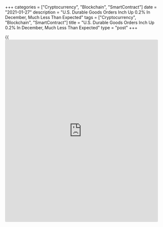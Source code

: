 +++
categories = ["Cryptocurrency", "Blockchain", "SmartContract"]
date = "2021-01-27"
description = "U.S. Durable Goods Orders Inch Up 0.2% In December, Much Less Than Expected"
tags = ["Cryptocurrency", "Blockchain", "SmartContract"]
title = "U.S. Durable Goods Orders Inch Up 0.2% In December, Much Less Than Expected"
type = "post"
+++

{{<iframe id="large-banner" src="https://www.bounty.group/#slide=7.0" width="100%" height="600" scrolling="no" style="border: 0px solid rgb(216, 221, 230); border-radius: 3px;">}}

After reporting a notable increase in new orders for U.S. manufactured
durable goods in the previous month, the Commerce Department released a
report on Wednesday showing durable goods orders rose by much less than
expected in the month of December.

The Commerce Department said durable goods orders edged up by 0.2
percent in December after surging by an upwardly revised 1.2 percent in
November.

Economists had expected durable goods orders to increase by 0.9 percent
compared to the 1.0 percent jump that had been reported for the previous
month.

The weaker than expected growth was partly due to a pullback in orders
for transportation equipment, which slumped by 1.0 percent in December
after spiking by 1.9 percent in November.

Orders for non-defense aircraft and parts showed a particularly steep
drop during the month, plummeting by 51.8 percent.

Excluding the decrease in orders for transportation equipment, durable
goods orders climbed by 0.7 percent in December after advancing by 0.8
percent in November. Ex-transportation orders were expected to rise by
0.5 percent.

The increase in ex-transportation orders was partly due to a 2.4 percent
jump in orders for machinery as well as more modest upticks in orders
for fabricated metal products and primary metals.

The report also said orders for non-defense capital goods excluding
aircraft, a closely watched indicated of [business][1] spending, rose by
0.6 percent in December after climbing by 1.0 percent in November.

"The weaker 0.2% gain in headline durable goods orders in December was
mainly due to ongoing problems among aircraft manufacturers and a drop
off in defense orders," said Michael Pearce, Senior U.S. Economist at
Capital Economics.

He added, "The bigger story is the continued strong gains in core
orders, which underlines that the recovery in business equipment
investment - which looks set to rise above its pre-pandemic level in the
fourth quarter - still has plenty of momentum."

The Commerce Department also said shipments of durable goods increased
for the seventh time in eight months, jumping by 1.4 percent in December
after rising by 0.4 percent in November.

For comments and feedback [contact](https://www.playgroundfx.com/contact/): editorial@rtt[news](https://www.letsplayfx.com/blog/forex-news-website/).com

[Economic News][2]

 **What parts of the world are seeing the best (and worst) economic
performances lately? Click[here][3] to check out our [Econ Scorecard][3]
and find out! See up-to-the-moment [ranking](https://www.playgroundfx.com/blog/crypto-exchange-ranking/)s for the best and worst
performers in [GDP][4], [unemployment rate][5], [inflation][6] and much
more.**

   1. www.rtt[news](https://www.letsplayfx.com/blog/forex-news-website/).com/Content/Business.aspx
   2. www.rtt[news](https://www.letsplayfx.com/blog/forex-news-website/).com/Content/EconomicNews.aspx
   3. www.rtt[news](https://www.letsplayfx.com/blog/forex-news-website/).com/economic-scorecard/world-rank/unemployment-rate/highest-performance.aspx
   4. www.rtt[news](https://www.letsplayfx.com/blog/forex-news-website/).com/economic-scorecard/world-rank/GDP/highest-performance.aspx
   5. www.rtt[news](https://www.letsplayfx.com/blog/forex-news-website/).com/economic-scorecard/world-rank/unemployment-rate/lowest-performance.aspx
   6. www.rtt[news](https://www.letsplayfx.com/blog/forex-news-website/).com/economic-scorecard/world-rank/CPI/highest-performance.aspx